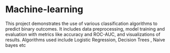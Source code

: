 # Machine-learning
This project demonstrates the use of various classification algorithms to predict binary outcomes. It includes data preprocessing, model training and evaluation with metrics like accuracy and ROC-AUC, and visualizations of results. Algorithms used include Logistic Regression, Decision Trees , Naive bayes etc
